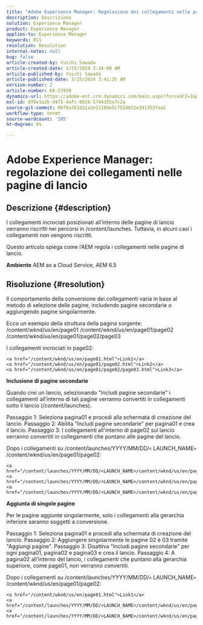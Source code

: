 ```yaml
---
title: "Adobe Experience Manager: Regolazione dei collegamenti nelle pagine di Launch"
description: Descrizione
solution: Experience Manager
product: Experience Manager
applies-to: Experience Manager
keywords: KCS
resolution: Resolution
internal-notes: null
bug: false
article-created-by: Yuichi Sawada
article-created-date: 3/25/2024 3:34:09 AM
article-published-by: Yuichi Sawada
article-published-date: 3/25/2024 3:41:35 AM
version-number: 2
article-number: KA-23939
dynamics-url: https://adobe-ent.crm.dynamics.com/main.aspx?forceUCI=1&pagetype=entityrecord&etn=knowledgearticle&id=68840384-58ea-ee11-a204-6045bd006268
exl-id: df0e1a2b-d475-4afc-8010-5744355e7c2a
source-git-commit: 0b70a3b1d21a2e21105e5c7524032e3d1353fea2
workflow-type: tm+mt
source-wordcount: '285'
ht-degree: 6%

---
```


# Adobe Experience Manager: regolazione dei collegamenti nelle pagine di lancio

## Descrizione {#description}


I collegamenti incrociati posizionati all’interno delle pagine di lancio verranno riscritti nei percorsi in /content/launches. Tuttavia, in alcuni casi i collegamenti non vengono riscritti.

Questo articolo spiega come l’AEM regola i collegamenti nelle pagine di lancio.

<b>Ambiente</b>
AEM as a Cloud Service, AEM 6.5


## Risoluzione {#resolution}


Il comportamento della conversione dei collegamenti varia in base al metodo di selezione delle pagine, includendo pagine secondarie o aggiungendo pagine singolarmente.

Ecco un esempio della struttura della pagina sorgente: /content/wknd/us/en/page01 /content/wknd/us/en/page01/page02 /content/wknd/us/en/page01/page02/page03

I collegamenti incrociati in page02:


```
<a href="/content/wknd/us/en/page01.html">Link1</a>
<a href="/content/wknd/us/en/page01/page02.html">Link2</a>
<a href="/content/wknd/us/en/page01/page02/page03.html">Link3</a>
```


<b>Inclusione di pagine secondarie</b>

Quando crei un lancio, selezionando &quot;Includi pagine secondarie&quot; i collegamenti all’interno di tali pagine verranno convertiti in collegamenti sotto il lancio (/content/launches).

Passaggio 1: Seleziona pagina01 e procedi alla schermata di creazione del lancio.
Passaggio 2: Abilita &quot;Includi pagine secondarie&quot; per pagina01 e crea il lancio.
Passaggio 3: I collegamenti all&#39;interno di page02 sul lancio verranno convertiti in collegamenti che puntano alle pagine del lancio.

Dopo i collegamenti su /content/launches/YYYY/MM/DD/`<` LAUNCH_NAME`>` /content/wknd/us/en/page01/page02:


```
<a href="/content/launches/YYYY/MM/DD/<LAUNCH_NAME>/content/wknd/us/en/page01.html">Link1</a>
<a href="/content/launches/YYYY/MM/DD/<LAUNCH_NAME>/content/wknd/us/en/page01/page02.html">Link2</a>
<a href="/content/launches/YYYY/MM/DD/<LAUNCH_NAME>/content/wknd/us/en/page01/page02/page03.html">Link3</a>
```


<b>Aggiunta di singole pagine</b>

Per le pagine aggiunte singolarmente, solo i collegamenti alla gerarchia inferiore saranno soggetti a conversione.

Passaggio 1: Seleziona pagina01 e procedi alla schermata di creazione del lancio.
Passaggio 2: Aggiungere singolarmente le pagine 02 e 03 tramite &quot;Aggiungi pagine&quot;.
Passaggio 3: Disattiva &quot;Includi pagine secondarie&quot; per ogni pagina01, pagina02 e pagina03 e crea il lancio.
Passaggio 4: A pagina02 all’interno del lancio, i collegamenti che puntano alla gerarchia superiore, come page01, non verranno convertiti.

Dopo i collegamenti su /content/launches/YYYY/MM/DD/`<` LAUNCH_NAME`>` /content/wknd/us/en/page01/page02:


```
<a href="/content/wknd/us/en/page01.html">Link1</a> 
<a href="/content/launches/YYYY/MM/DD/<LAUNCH_NAME>/content/wknd/us/en/page01/page02.html">Link2</a>
<a href="/content/launches/YYYY/MM/DD/<LAUNCH_NAME>/content/wknd/us/en/page01/page02/page03.html">Link3</a>
```
